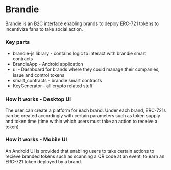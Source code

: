 # Brandie

Brandie is an B2C interface enabling brands to deploy ERC-721 tokens to incentivize fans to take social action.

### Key parts

- brandie-js library - contains logic to interact with brandie smart contracts  
- BrandieApp - Android application 
- ui - Dashboard for brands where they could manage their companies, issue and control tokens
- smart_contracts - brandie smart contracts
- KeyGenerator - all crypto related stuff

### How it works - Desktop UI
The user can create a platform for each brand. Under each brand, ERC-721s can be created accordingly with certain parameters such as token supply and token time (time within which users must take an action to receive a token)

### How it works - Mobile UI
An Android UI is provided that enabling users to take certain actions to recieve branded tokens such as scanning a QR code at an event, to earn an ERC-721 token deployed by a brand.
